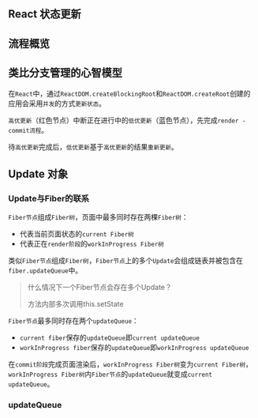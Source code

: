## React 状态更新

## 流程概览



## 类比分支管理的心智模型





在`React`中，通过`ReactDOM.createBlockingRoot`和`ReactDOM.createRoot`创建的应用会采用`并发`的方式`更新状态`。

`高优更新`（红色节点）中断正在进行中的`低优更新`（蓝色节点），先完成`render - commit流程`。

待`高优更新`完成后，`低优更新`基于`高优更新`的结果`重新更新`。



## Update 对象



### Update与Fiber的联系

`Fiber节点`组成`Fiber树`，页面中最多同时存在两棵`Fiber树`：

- 代表当前页面状态的`current Fiber树`
- 代表正在`render阶段`的`workInProgress Fiber树`

类似`Fiber节点`组成`Fiber树`，`Fiber节点`上的多个`Update`会组成链表并被包含在`fiber.updateQueue`中。

> 什么情况下一个Fiber节点会存在多个Update？
>
> 方法内部多次调用this.setState

`Fiber节点`最多同时存在两个`updateQueue`：

- `current fiber`保存的`updateQueue`即`current updateQueue`
- `workInProgress fiber`保存的`updateQueue`即`workInProgress updateQueue`

在`commit阶段`完成页面渲染后，`workInProgress Fiber树`变为`current Fiber树`，`workInProgress Fiber树`内`Fiber节点`的`updateQueue`就变成`current updateQueue`。

### updateQueue



